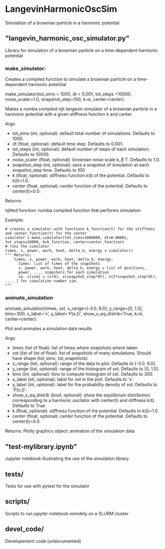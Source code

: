# LangevinHarmonicOscSim

Simulation of a brownian particle in a harmonic potential

## "langevin_harmonic_osc_simulator.py"

Library for simulation of a brownian particle on a time-dependent
harmonic potential

### make_simulator:

Creates a compiled function to simulate a brownian
particle on a time-dependent harmonic potential

make_simulator(tot_sims = 1000, dt = 0.001, tot_steps =10000, noise_scaler=1.0, snapshot_step=100, k=k, center=center):

Makes a numba compiled njit langevin simulator of a brownian
particle in a harmonic potential with a given stiffness function k and center

Args:

- tot_sims (int, optional): default total number of simulations. Defaults to 1000.
- dt (float, optional): default time step. Defaults to 0.001.
- tot_steps (int, optional): default number of steps of each simulation. Defaults to 10000.
- noise_scaler (float, optional): brownian noise scale k_B T. Defaults to 1.0.
- snapshot_step (int, optional): save a snapshot of simulation at
  each snapshot_step time. Defaults to 100.
- k (float, optional): stiffness function k(t) of the potential. Defaults to k(t)=1.0.
- center (float, optional): center function of the potential. Defaults to center(t)=0.0.

Returns:

njitted function: numba compiled function that performs simulation

Example:

    # creates a simulator with functions k_function(t) for the stiffness and center_function(t) for the center
    simulator = make_simulator(tot_sims=1000000, dt=0.00001, tot_steps=10000, k=k_function, center=center_function)
    # runs the simulator
    times, x, power, work, heat, delta_U, energy = simulator()
    """ Returns:
        times, x, power, work, heat, delta_U, energy:
          times: list of times of the snapshots
          x, power, work, heat, delta_U, energy = list of positions,
          power, ..., snapshots for each simulation
          ie. x[sim] = [x(0), x(snapshot_step*dt), x(2*snapshot_step*dt), .... ] for simulation number sim.
    """

### animate_simulation

animate_simulation(times, xst, x_range=[-3.0, 6.0], y_range=[0, 1.5], bins=300, x_label='x', y_label='P(x,t)', show_x_eq_distrib=True, k=k, center=center):

Plot and animates a simulation data results

Args:

- times (list of float): list of times where snapshots where taken
- xst (list of list of float): list of snapshots of many
  simulations. Should have shape (tot_sims, tot_snapshots)
- x_range (list, optional): range of the data to plot. Defaults to [-3.0, 6.0].
- y_range (list, optional): range of the histogram of xst. Defaults to [0, 1.5].
- bins (int, optional): bins to compute histogram of xst. Defaults to 300.
- x_label (str, optional): label for xst in the plot. Defaults to 'x'.
- y_label (str, optional): label for the probability density of xst. Defaults to 'P(x,t)'.
- show_x_eq_distrib (bool, optional): show the equilibrium
  distribution corresponding to a harmonic oscilator with center(t)
  and stiffness k(t). Defaults to True.
- k (float, optional): stiffness function of the potential. Defaults to k(t)=1.0.
- center (float, optional): center function of the potential. Defaults to center(t)=0.0.

Returns:
Plotly graphics object: animation of the simulation data

## "test-mylibrary.ipynb"

Jupyter notebook illustrating the use of the simulation library.

## tests/

Tests for use with pytest for the simulator

## scripts/

Scripts to run jupyter notebook remotely on a SLURM cluster

## devel_code/

Developement code (undocumented)
